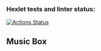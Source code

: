 ### Hexlet tests and linter status:
[![Actions Status](https://github.com/leteli/layout-designer-project-lvl2/workflows/hexlet-check/badge.svg)](https://github.com/leteli/layout-designer-project-lvl2/actions)

## Music Box